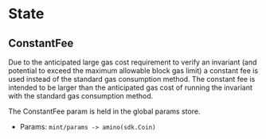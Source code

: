 # State

## ConstantFee

Due to the anticipated large gas cost requirement to verify an invariant (and
potential to exceed the maximum allowable block gas limit) a constant fee is
used instead of the standard gas consumption method. The constant fee is
intended to be larger than the anticipated gas cost of running the invariant
with the standard gas consumption method. 

The ConstantFee param is held in the global params store. 

 - Params: `mint/params -> amino(sdk.Coin)`

